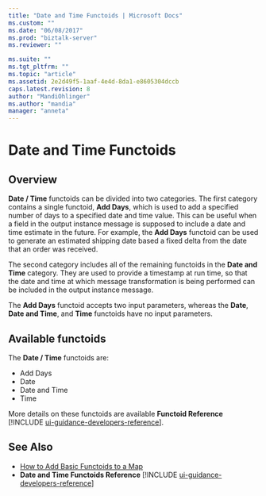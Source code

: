 ```yaml
---
title: "Date and Time Functoids | Microsoft Docs"
ms.custom: ""
ms.date: "06/08/2017"
ms.prod: "biztalk-server"
ms.reviewer: ""

ms.suite: ""
ms.tgt_pltfrm: ""
ms.topic: "article"
ms.assetid: 2e2d49f5-1aaf-4e4d-8da1-e8605304dccb
caps.latest.revision: 8
author: "MandiOhlinger"
ms.author: "mandia"
manager: "anneta"
---
```

# Date and Time Functoids

## Overview
**Date / Time** functoids can be divided into two categories. The first category contains a single functoid, **Add Days**, which is used to add a specified number of days to a specified date and time value. This can be useful when a field in the output instance message is supposed to include a date and time estimate in the future. For example, the **Add Days** functoid can be used to generate an estimated shipping date based a fixed delta from the date that an order was received.  

 The second category includes all of the remaining functoids in the **Date and Time** category. They are used to provide a timestamp at run time, so that the date and time at which message transformation is being performed can be included in the output instance message.  

 The **Add Days** functoid accepts two input parameters, whereas the **Date**, **Date and Time**, and **Time** functoids have no input parameters.  

## Available functoids  
 The **Date / Time** functoids are: 

* Add Days
* Date
* Date and Time
* Time

More details on these functoids are available <strong>Functoid Reference</strong> [!INCLUDE [ui-guidance-developers-reference](../includes/ui-guidance-developers-reference.md)].

## See Also  
- [How to Add Basic Functoids to a Map](../core/how-to-add-basic-functoids-to-a-map.md)   
- <strong>Date and Time Functoids Reference</strong> [!INCLUDE [ui-guidance-developers-reference](../includes/ui-guidance-developers-reference.md)]
